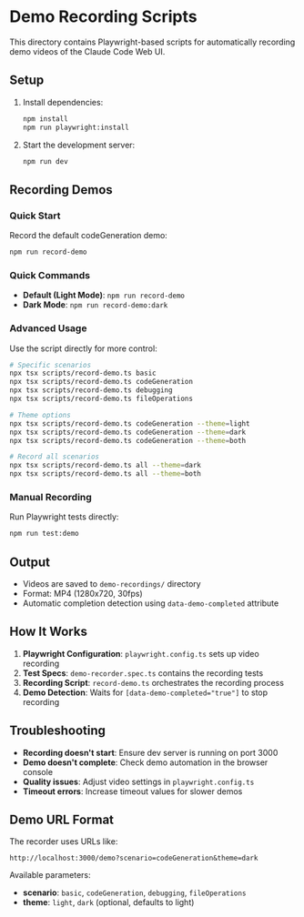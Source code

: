 # Demo Recording Scripts

This directory contains Playwright-based scripts for automatically recording demo videos of the Claude Code Web UI.

## Setup

1. Install dependencies:

   ```bash
   npm install
   npm run playwright:install
   ```

2. Start the development server:
   ```bash
   npm run dev
   ```

## Recording Demos

### Quick Start

Record the default codeGeneration demo:

```bash
npm run record-demo
```

### Quick Commands

- **Default (Light Mode)**: `npm run record-demo`
- **Dark Mode**: `npm run record-demo:dark`

### Advanced Usage

Use the script directly for more control:

```bash
# Specific scenarios
npx tsx scripts/record-demo.ts basic
npx tsx scripts/record-demo.ts codeGeneration
npx tsx scripts/record-demo.ts debugging
npx tsx scripts/record-demo.ts fileOperations

# Theme options
npx tsx scripts/record-demo.ts codeGeneration --theme=light
npx tsx scripts/record-demo.ts codeGeneration --theme=dark
npx tsx scripts/record-demo.ts codeGeneration --theme=both

# Record all scenarios
npx tsx scripts/record-demo.ts all --theme=dark
npx tsx scripts/record-demo.ts all --theme=both
```

### Manual Recording

Run Playwright tests directly:

```bash
npm run test:demo
```

## Output

- Videos are saved to `demo-recordings/` directory
- Format: MP4 (1280x720, 30fps)
- Automatic completion detection using `data-demo-completed` attribute

## How It Works

1. **Playwright Configuration**: `playwright.config.ts` sets up video recording
2. **Test Specs**: `demo-recorder.spec.ts` contains the recording tests
3. **Recording Script**: `record-demo.ts` orchestrates the recording process
4. **Demo Detection**: Waits for `[data-demo-completed="true"]` to stop recording

## Troubleshooting

- **Recording doesn't start**: Ensure dev server is running on port 3000
- **Demo doesn't complete**: Check demo automation in the browser console
- **Quality issues**: Adjust video settings in `playwright.config.ts`
- **Timeout errors**: Increase timeout values for slower demos

## Demo URL Format

The recorder uses URLs like:

```
http://localhost:3000/demo?scenario=codeGeneration&theme=dark
```

Available parameters:

- **scenario**: `basic`, `codeGeneration`, `debugging`, `fileOperations`
- **theme**: `light`, `dark` (optional, defaults to light)
